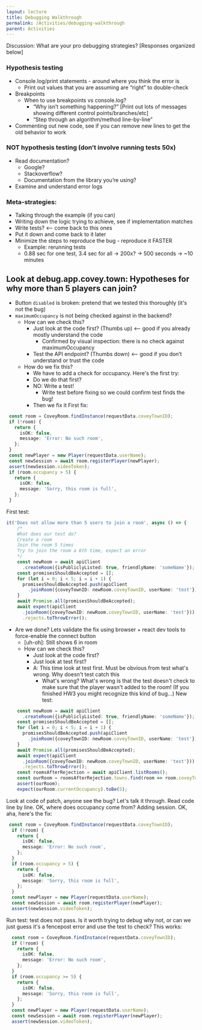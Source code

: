 ```yaml
---
layout: lecture
title: Debugging Walkthrough
permalink: /Activities/debugging-walkthrough
parent: Activities
---
```


Discussion: What are your pro debugging strategies? [Responses organized below]
### Hypothesis testing
* Console.log/print statements - around where you think the error is
    * Print out values that you are assuming are “right” to double-check
* Breakpoints
    * When to use breakpoints vs console.log?
        * “Why isn’t something happening?” [Print out lots of messages showing different control points/branches/etc]
        * “Step through an algorithm/method line-by-line”
* Commenting out new code, see if you can remove new lines to get the old behavior to work

### NOT hypothesis testing (don’t involve running tests 50x)
* Read documentation?
    * Google?
    * Stackoverflow?
    * Documentation from the library you’re using?
* Examine and understand error logs

### Meta-strategies:
* Talking through the example (if you can)
* Writing down the logic trying to achieve, see if implementation matches
* Write tests? <— come back to this ones
* Put it down and come back to it later
* Minimize the steps to reproduce the bug - reproduce it FASTER
    * Example: rerunning tests
    * 0.88 sec for one test, 3.4 sec for all -> 200x? -> 500 seconds -> ~10 minutes

## Look at debug.app.covey.town: Hypotheses for why more than 5 players can join?
* Button `disabled` is broken: pretend that we tested this thoroughly (it's not the bug)
* `maximumOccupancy` is not being checked against in the backend?
    * How can we check this?
        * Just look at the code first? (Thumbs up) <— good if you already mostly understand the code
            * Confirmed by visual inspection: there is no check against maximumOccupancy
        * Test the API endpoint? (Thumbs down) <— good if you don’t understand or trust the code
    * How do we fix this?
        * We have to add a check for occupancy. Here's the first try:
        * Do we do that first?
        * NO: Write a test!
           * Write test before fixing so we could confirm test finds the bug! 
        * Then we fix it
            First fix:
 ```ts
  const room = CoveyRoom.findInstance(requestData.coveyTownID);
  if (!room) {
    return {
      isOK: false,
      message: 'Error: No such room',
    };
  }
  const newPlayer = new Player(requestData.userName);
  const newSession = await room.registerPlayer(newPlayer);
  assert(newSession.videoToken);
  if (room.occupancy > 5) {
    return {
      isOK: false,
      message: 'Sorry, this room is full',
    };
  }
```
First test:
```ts
it('Does not allow more than 5 users to join a room', async () => {
    /*
    What does our test do?
    Create a room
    Join the room 5 times
    Try to join the room a 6th time, expect an error
    */
    const newRoom = await apiClient
      .createRoom({isPubliclyListed: true, friendlyName: 'someName'});
    const promisesShouldBeAccepted = [];
    for (let i = 0; i < 5; i = i + 1) {
      promisesShouldBeAccepted.push(apiClient
        .joinRoom({coveyTownID: newRoom.coveyTownID, userName: 'test'}));
    }
    await Promise.all(promisesShouldBeAccepted);
    await expect(apiClient
      .joinRoom({coveyTownID: newRoom.coveyTownID, userName: 'test'}))
      .rejects.toThrowError();
```
* Are we done? Lets validate the fix using browser + react dev tools to force-enable the connect button
    * [uh-oh]: Still shows 6 in room
    * How can we check this?
        * Just look at the code first?
        * Just look at test first?
        * A: This time look at test first. Must be obvious from test what's wrong. Why doesn't test catch this
            * What's wrong? What's wrong is that the test doesn't check to make sure that the player wasn't added to the room! (If you finished HW3 you might recognize this kind of bug...)
New test:
```ts
    const newRoom = await apiClient
      .createRoom({isPubliclyListed: true, friendlyName: 'someName'});
    const promisesShouldBeAccepted = [];
    for (let i = 0; i < 5; i = i + 1) {
      promisesShouldBeAccepted.push(apiClient
        .joinRoom({coveyTownID: newRoom.coveyTownID, userName: 'test'}));
    }
    await Promise.all(promisesShouldBeAccepted);
    await expect(apiClient
      .joinRoom({coveyTownID: newRoom.coveyTownID, userName: 'test'}))
      .rejects.toThrowError();
    const roomsAfterRejection = await apiClient.listRooms();
    const ourRoom = roomsAfterRejection.towns.find(room => room.coveyTownID === newRoom.coveyTownID);
    assert(ourRoom);
    expect(ourRoom.currentOccupancy).toBe(5);
```
Look at code of patch, anyone see the bug? Let's talk it through. Read code line by line.
OK, where does occupancy come from? Adding session. OK, aha, here's the fix:
```ts
 const room = CoveyRoom.findInstance(requestData.coveyTownID);
  if (!room) {
    return {
      isOK: false,
      message: 'Error: No such room',
    };
  }
  if (room.occupancy > 5) {
    return {
      isOK: false,
      message: 'Sorry, this room is full',
    };
  }
  const newPlayer = new Player(requestData.userName);
  const newSession = await room.registerPlayer(newPlayer);
  assert(newSession.videoToken);
```
Run test: test does not pass. Is it worth trying to debug why not, or can we just guess it's a fencepost error and use the test to check?
This works:
```ts
  const room = CoveyRoom.findInstance(requestData.coveyTownID);
  if (!room) {
    return {
      isOK: false,
      message: 'Error: No such room',
    };
  }
  if (room.occupancy >= 5) {
    return {
      isOK: false,
      message: 'Sorry, this room is full',
    };
  }
  const newPlayer = new Player(requestData.userName);
  const newSession = await room.registerPlayer(newPlayer);
  assert(newSession.videoToken);
```
